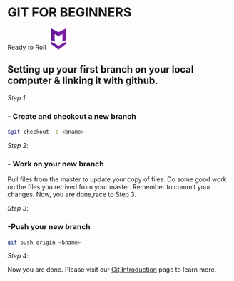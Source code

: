 
#  GIT FOR BEGINNERS 

Ready to Roll
![alt text](https://github.com/adam-p/markdown-here/raw/master/src/common/images/icon48.png "Logo Title Text 1")


## Setting up your first branch on your local computer & linking it with github. 

*Step 1*: 

###  - Create and checkout a new branch 

```bash
$git checkout -b <bname>
```

*Step 2*: 
###  - Work on your new branch 

Pull files from the master to update your copy of files. 
Do some good work on the files you retrived from your master. 
Remember to commit your changes. 
Now, you are done,race to Step 3. 

*Step 3*: 

###  -Push your new branch 

```bash
git push origin <bname>
```

*Step 4*: 

Now you are done. 
Please visit our [Git,Introduction](https://github.com/azemoh/bootcamp-XIX-group-3/blob/master/README.md) page to learn more. 
